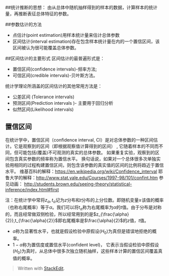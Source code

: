 ##统计推断的思想：
由从总体中随机抽样得到的样本的数据，计算样本的统计量，再推断表征总体特征的参数。

##参数估计的方法

- 点估计(point estimation)用样本统计量来估计总体参数
- 区间估计(interval estimation)存在包含样本统计量在内的一个置信区间，该区间被认为很可能覆盖总体参数。

##区间估计的主要形式
区间估计的最普遍形式是：

- 置信区间(confidence intervals)-频率方法;
- 可信区间(credible intervals)-贝叶斯方法。

统计学理论所涵盖的区间估计的其他常用方法是：

- 公差区间 (Tolerance intervals)
- 预测区间(Prediction intervals )- 主要用于回归分析
- 似然区间(Likelihood intervals)

## 置信区间
在统计学中，置信区间（confidence interval, CI）是对总体参数的一种区间估计。它是观察到的区间（即根据观察值计算得到的区间） , 它随着样本的不同而不同，但可能包括(覆盖)不可观测的真实的总体参数。 如果重复实验，观察到的区间包含真实参数的频率称为置信水平。 换句话说，如果对一个总体很多次单独实验用相同的过程构建置信区间，则包含该参数的真实值的区间的比例将趋近于置信水平。 
维基百科的解释：https://en.wikipedia.org/wiki/Confidence_interval
耶鲁大学的解释：http://www.stat.yale.edu/Courses/1997-98/101/confint.htm
参见动画：
http://students.brown.edu/seeing-theory/statistical-inference/index.html#first


注：在统计学中常将$z_\alpha,t_\alpha$记为$z$分布和$t$分布的上分位数。即随机变量$\ge$该值的概率（也称右尾概率）等于$\alpha$。我们可以将$t_\alpha$称为右尾概率为$\alpha$的$t$值。由于分布是对称的，而且经常做双侧检验，所以经常用到的是$z_{\frac{\alpha}{2}},t_{\frac{\alpha}{2}}$即右尾概率是$\frac{\alpha}{2}$的$z$值，$t$值。

- $\alpha$称为显著性水平，也就是假设检验中原假设($H_0$)为真但是错误地拒绝的概率。
- $1-\alpha$称为置信度或置信水平(confident level)， 它表示当假设检验中原假设($H_0$)为真时，从总体中很多次独立随机抽样，这些样本计算的置信区间覆盖真值的概率。










> Written with [StackEdit](https://stackedit.io/).